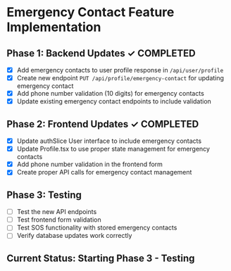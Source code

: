 # Emergency Contact Feature Implementation

## Phase 1: Backend Updates ✓ COMPLETED
- [x] Add emergency contacts to user profile response in `/api/user/profile`
- [x] Create new endpoint `PUT /api/profile/emergency-contact` for updating emergency contact
- [x] Add phone number validation (10 digits) for emergency contacts
- [x] Update existing emergency contact endpoints to include validation

## Phase 2: Frontend Updates ✓ COMPLETED
- [x] Update authSlice User interface to include emergency contacts
- [x] Update Profile.tsx to use proper state management for emergency contacts
- [x] Add phone number validation in the frontend form
- [x] Create proper API calls for emergency contact management

## Phase 3: Testing
- [ ] Test the new API endpoints
- [ ] Test frontend form validation
- [ ] Test SOS functionality with stored emergency contacts
- [ ] Verify database updates work correctly

## Current Status: Starting Phase 3 - Testing
